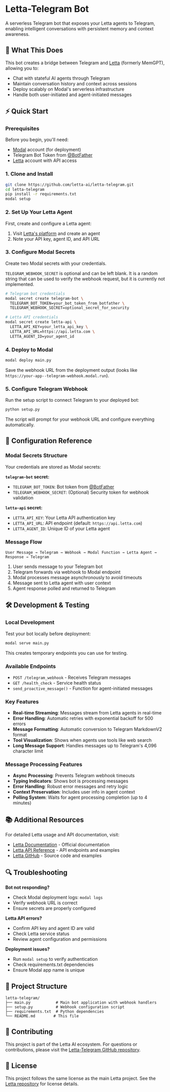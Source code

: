 # Letta-Telegram Bot

A serverless Telegram bot that exposes your Letta agents to Telegram, enabling intelligent conversations with persistent memory and context awareness.

## 🚀 What This Does

This bot creates a bridge between Telegram and [Letta](https://letta.com) (formerly MemGPT), allowing you to:
- Chat with stateful AI agents through Telegram
- Maintain conversation history and context across sessions
- Deploy scalably on Modal's serverless infrastructure
- Handle both user-initiated and agent-initiated messages

## ⚡ Quick Start

### Prerequisites

Before you begin, you'll need:
- [Modal](https://modal.com) account (for deployment)
- Telegram Bot Token from [@BotFather](https://t.me/botfather)
- [Letta](https://letta.com) account with API access

### 1. Clone and Install

```bash
git clone https://github.com/letta-ai/letta-telegram.git
cd letta-telegram
pip install -r requirements.txt
modal setup
```

### 2. Set Up Your Letta Agent

First, create and configure a Letta agent:
1. Visit [Letta's platform](https://letta.com) and create an agent
2. Note your API key, agent ID, and API URL

### 3. Configure Modal Secrets

Create two Modal secrets with your credentials.

`TELEGRAM_WEBHOOK_SECRET` is optional and can be left blank. It is a random string that can be used to verify the webhook request, but it is currently not implemented.

```bash
# Telegram bot credentials
modal secret create telegram-bot \
  TELEGRAM_BOT_TOKEN=your_bot_token_from_botfather \
  TELEGRAM_WEBHOOK_SECRET=optional_secret_for_security

# Letta API credentials  
modal secret create letta-api \
  LETTA_API_KEY=your_letta_api_key \
  LETTA_API_URL=https://api.letta.com \
  LETTA_AGENT_ID=your_agent_id
```

### 4. Deploy to Modal

```bash
modal deploy main.py
```

Save the webhook URL from the deployment output (looks like `https://your-app--telegram-webhook.modal.run`).

### 5. Configure Telegram Webhook

Run the setup script to connect Telegram to your deployed bot:

```bash
python setup.py
```

The script will prompt for your webhook URL and configure everything automatically.

## 🔧 Configuration Reference

### Modal Secrets Structure

Your credentials are stored as Modal secrets:

**`telegram-bot` secret:**
- `TELEGRAM_BOT_TOKEN`: Bot token from [@BotFather](https://t.me/botfather)
- `TELEGRAM_WEBHOOK_SECRET`: (Optional) Security token for webhook validation

**`letta-api` secret:**
- `LETTA_API_KEY`: Your Letta API authentication key
- `LETTA_API_URL`: API endpoint (default: `https://api.letta.com`)
- `LETTA_AGENT_ID`: Unique ID of your Letta agent

### Message Flow

```
User Message → Telegram → Webhook → Modal Function → Letta Agent → Response → Telegram
```

1. User sends message to your Telegram bot
2. Telegram forwards via webhook to Modal endpoint
3. Modal processes message asynchronously to avoid timeouts
4. Message sent to Letta agent with user context
5. Agent response polled and returned to Telegram

## 🛠️ Development & Testing

### Local Development

Test your bot locally before deployment:

```bash
modal serve main.py
```

This creates temporary endpoints you can use for testing.

### Available Endpoints

- `POST /telegram_webhook` - Receives Telegram messages  
- `GET /health_check` - Service health status
- `send_proactive_message()` - Function for agent-initiated messages

### Key Features

- **Real-time Streaming**: Messages stream from Letta agents in real-time
- **Error Handling**: Automatic retries with exponential backoff for 500 errors
- **Message Formatting**: Automatic conversion to Telegram MarkdownV2 format
- **Tool Visualization**: Shows when agents use tools like web search
- **Long Message Support**: Handles messages up to Telegram's 4,096 character limit

### Message Processing Features

- **Async Processing**: Prevents Telegram webhook timeouts
- **Typing Indicators**: Shows bot is processing messages
- **Error Handling**: Robust error messages and retry logic
- **Context Preservation**: Includes user info in agent context
- **Polling System**: Waits for agent processing completion (up to 4 minutes)

## 📚 Additional Resources

For detailed Letta usage and API documentation, visit:
- [Letta Documentation](https://docs.letta.com) - Official documentation
- [Letta API Reference](https://docs.letta.com/api-reference/overview) - API endpoints and examples
- [Letta GitHub](https://github.com/letta-ai/letta) - Source code and examples

## 🔍 Troubleshooting

**Bot not responding?**
- Check Modal deployment logs: `modal logs`
- Verify webhook URL is correct
- Ensure secrets are properly configured

**Letta API errors?**
- Confirm API key and agent ID are valid
- Check Letta service status
- Review agent configuration and permissions

**Deployment issues?**
- Run `modal setup` to verify authentication
- Check requirements.txt dependencies  
- Ensure Modal app name is unique

## 📝 Project Structure

```
letta-telegram/
├── main.py           # Main bot application with webhook handlers
├── setup.py          # Webhook configuration script
├── requirements.txt  # Python dependencies
└── README.md        # This file
```

## 🤝 Contributing

This project is part of the Letta AI ecosystem. For questions or contributions, please visit the [Letta-Telegram GitHub repository](https://github.com/letta-ai/letta-telegram).

## 📜 License

This project follows the same license as the main Letta project. See the [Letta repository](https://github.com/letta-ai/letta) for license details.